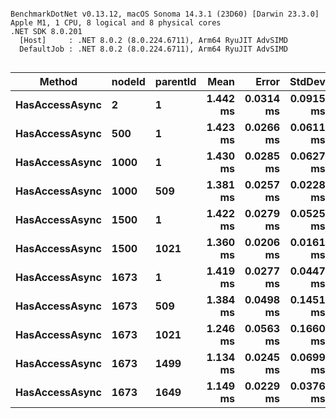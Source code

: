 ```

BenchmarkDotNet v0.13.12, macOS Sonoma 14.3.1 (23D60) [Darwin 23.3.0]
Apple M1, 1 CPU, 8 logical and 8 physical cores
.NET SDK 8.0.201
  [Host]     : .NET 8.0.2 (8.0.224.6711), Arm64 RyuJIT AdvSIMD
  DefaultJob : .NET 8.0.2 (8.0.224.6711), Arm64 RyuJIT AdvSIMD


```
| Method         | nodeId | parentId | Mean     | Error     | StdDev    | Median   | Allocated |
|--------------- |------- |--------- |---------:|----------:|----------:|---------:|----------:|
| **HasAccessAsync** | **2**      | **1**        | **1.442 ms** | **0.0314 ms** | **0.0915 ms** | **1.412 ms** |   **3.78 KB** |
| **HasAccessAsync** | **500**    | **1**        | **1.423 ms** | **0.0266 ms** | **0.0611 ms** | **1.419 ms** |   **3.79 KB** |
| **HasAccessAsync** | **1000**   | **1**        | **1.430 ms** | **0.0285 ms** | **0.0627 ms** | **1.423 ms** |   **3.81 KB** |
| **HasAccessAsync** | **1000**   | **509**      | **1.381 ms** | **0.0257 ms** | **0.0228 ms** | **1.382 ms** |   **3.82 KB** |
| **HasAccessAsync** | **1500**   | **1**        | **1.422 ms** | **0.0279 ms** | **0.0525 ms** | **1.423 ms** |   **3.81 KB** |
| **HasAccessAsync** | **1500**   | **1021**     | **1.360 ms** | **0.0206 ms** | **0.0161 ms** | **1.359 ms** |   **3.82 KB** |
| **HasAccessAsync** | **1673**   | **1**        | **1.419 ms** | **0.0277 ms** | **0.0447 ms** | **1.418 ms** |   **3.81 KB** |
| **HasAccessAsync** | **1673**   | **509**      | **1.384 ms** | **0.0498 ms** | **0.1451 ms** | **1.407 ms** |   **3.82 KB** |
| **HasAccessAsync** | **1673**   | **1021**     | **1.246 ms** | **0.0563 ms** | **0.1660 ms** | **1.251 ms** |   **3.82 KB** |
| **HasAccessAsync** | **1673**   | **1499**     | **1.134 ms** | **0.0245 ms** | **0.0699 ms** | **1.122 ms** |   **3.82 KB** |
| **HasAccessAsync** | **1673**   | **1649**     | **1.149 ms** | **0.0229 ms** | **0.0376 ms** | **1.144 ms** |   **3.82 KB** |
